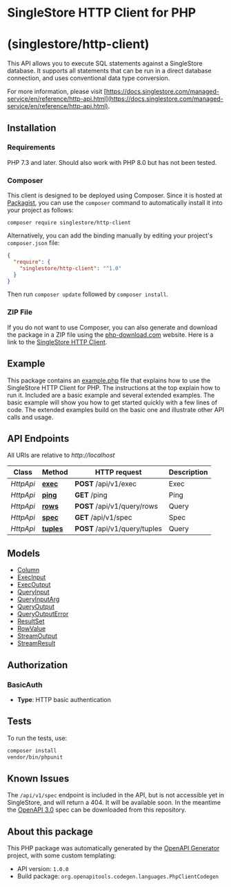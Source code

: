 # SingleStore HTTP Client for PHP
# (singlestore/http-client)

This API allows you to execute SQL statements against a SingleStore database.  It supports all statements that can be run in a direct database connection, and uses conventional data type conversion.

For more information, please visit [https://docs.singlestore.com/managed-service/en/reference/http-api.html](https://docs.singlestore.com/managed-service/en/reference/http-api.html).

## Installation

### Requirements

PHP 7.3 and later.
Should also work with PHP 8.0 but has not been tested.

### Composer

This client is designed to be deployed using Composer.  Since it is hosted at [Packagist](https://packagist.org/), you can use the `composer` command to automatically install it into your project as follows:

```shell
composer require singlestore/http-client
```

Alternatively, you can add the binding manually by editing your project's `composer.json` file:

```json
{
  "require": {
    "singlestore/http-client": "^1.0"
  }
}
```

Then run `composer update` followed by `composer install`.

### ZIP File

If you do not want to use Composer, you can also generate and download the package in a ZIP file using the [php-download.com](php-download.com) website.  Here is a link to the [SingleStore HTTP Client](https://php-download.com/package/singlestore/http-client).

## Example

This package contains an [example.php](example.php) file that explains how to use the SingleStore HTTP Client for PHP.  The instructions at the top explain how to run it.  Included are a basic example and several extended examples.  The basic example will show you how to get started quickly with a few lines of code.  The extended examples build on the basic one and illustrate other API calls and usage.

## API Endpoints

All URIs are relative to *http://localhost*

Class | Method | HTTP request | Description
------------ | ------------- | ------------- | -------------
*HttpApi* | [**exec**](docs/Api/HttpApi.md#exec) | **POST** /api/v1/exec | Exec
*HttpApi* | [**ping**](docs/Api/HttpApi.md#ping) | **GET** /ping | Ping
*HttpApi* | [**rows**](docs/Api/HttpApi.md#rows) | **POST** /api/v1/query/rows | Query
*HttpApi* | [**spec**](docs/Api/HttpApi.md#spec) | **GET** /api/v1/spec | Spec
*HttpApi* | [**tuples**](docs/Api/HttpApi.md#tuples) | **POST** /api/v1/query/tuples | Query


## Models

- [Column](docs/Model/Column.md)
- [ExecInput](docs/Model/ExecInput.md)
- [ExecOutput](docs/Model/ExecOutput.md)
- [QueryInput](docs/Model/QueryInput.md)
- [QueryInputArg](docs/Model/QueryInputArg.md)
- [QueryOutput](docs/Model/QueryOutput.md)
- [QueryOutputError](docs/Model/QueryOutputError.md)
- [ResultSet](docs/Model/ResultSet.md)
- [RowValue](docs/Model/RowValue.md)
- [StreamOutput](docs/Model/StreamOutput.md)
- [StreamResult](docs/Model/StreamResult.md)

## Authorization



### BasicAuth


- **Type**: HTTP basic authentication


## Tests

To run the tests, use:

```bash
composer install
vendor/bin/phpunit
```

## Known Issues

The `/api/v1/spec` endpoint is included in the API, but is not accessible yet in SingleStore, and will return a 404. It will be available soon. In the meantime the [OpenAPI 3.0](https://github.com/singlestore-labs/http-client-php/blob/main/openapi3.yaml) spec can be downloaded from this repository.

## About this package

This PHP package was automatically generated by the [OpenAPI Generator](https://openapi-generator.tech) project, with some custom templating:

- API version: `1.0.0`
- Build package: `org.openapitools.codegen.languages.PhpClientCodegen`

